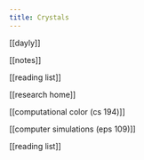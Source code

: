 ```yaml
---
title: Crystals
---
```


[[dayly]]

[[notes]]

[[reading list]]

[[research home]]

[[computational color (cs 194)]]

[[computer simulations (eps 109)]]




[[reading list]]


